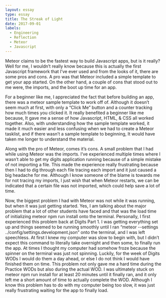 ```yaml
---
layout: essay
type: essay
title: The Streak of Light
date: 2017-09-01
labels:
  - Engineering
  - Reflection
  - Meteor
  - Javascript
---
```


Meteor claims to be the fastest way to build Javascript apps,  but is it really? Well for me, I wouldn’t really know because this is actually the first Javascript framework that I’ve ever used and from the looks of it, there are some pros and cons. A pro was that Meteor included a simple template to get your app started. On the other hand, a couple of cons that stood out to me were, the imports, and the boot up time for an app. 

For a beginner like me, I appreciated the fact that before building an app, there was a meteor sample template to work off of. Although it doesn’t seem much at first, with only a “Click Me” button and a counter tracking how much times you clicked it. It really benefited a beginner like me because, It gave me a sense of how Javascript, HTML, & CSS all worked together. Also, with understanding how the sample template worked, it made it much easier and less confusing when we had to create a Meteor tasklist, and if there wasn’t a sample template to beginning, It would have taken me longer to understand the material. 


Along with the pro of Meteor, comes it’s cons. A small problem that I had while using Meteor was the imports. I’ve experienced multiple times where I wasn’t able to get my digits application running because of a simple mistake of not importing a file. This made the experience really frustrating because then I had to dig through each file tracing each import and it just caused a big headache for me. Although I know someone of the blame is towards me for not tracing my imports, I just wish that when Meteor restarts, we can be indicated that a certain file was not imported, which could help save a lot of time. 
	
Now, the biggest problem I had with Meteor was not while it was running, but when it was just getting started. Yes, I am talking about the major problem that a lot of other students have faced and that was the load time of initializing meteor npm run install onto the terminal. Personally, I first experienced this problem back at Digits Part 1. I was getting everything set up and things seemed to be running smoothly until I ran 
“meteor --settings  ../config/settings.development.json” onto the terminal, and I was left speechless. At first I knew my computer was slow to begin with, but I didn’t expect this command to literally take overnight and then some, to finally run the app. At times I thought my computer had somehow froze because the spinner on the terminal was just not spinning. Luckily, for the week of Digits WODs I would do them a day ahead, or else I do not think I would have finished them on time. This problem not only gave me a hard time during the Practice WODs but also during the actual WOD. I was ultimately stuck on meteor npm run install for at least 20 minutes until it finally ran, and it only left me a short amount of time to actually complete the WOD. Although I know this problem has to do with my computer being too slow, it was just really frustrating waiting for the app to finally load. 

